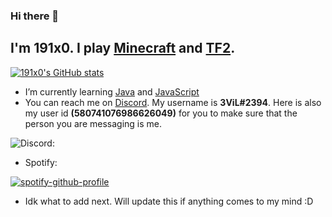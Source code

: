 ### Hi there 👋

## I'm 191x0. I play [Minecraft](https://www.minecraft.net/) and [TF2](https://www.teamfortress.com/).

[![191x0's GitHub stats](https://github-readme-stats.vercel.app/api?username=191x0&show_icons=true&theme=dark)](https://github.com/anuraghazra/github-readme-stats)

- I’m currently learning [Java](https://www.java.com/en/) and [JavaScript](https://www.javascript.com/)
- You can reach me on [Discord](https://www.discord.com/). My username is **3ViL#2394**. Here is also my user id __**(580741076986626049)**__ for you to make sure that the person you are messaging is me.

![Discord: ](https://discord-readme-badge.vercel.app/api?id=580741076986626049)

- Spotify: 

[![spotify-github-profile](https://spotify-github-profile.vercel.app/api/view?uid=31v6o7r4r3427ul3i7jxn2c2w4je&cover_image=true&theme=novatorem&show_offline=true&background_color=121212&bar_color=53b14f&bar_color_cover=false)](https://spotify-github-profile.vercel.app/api/view?uid=31v6o7r4r3427ul3i7jxn2c2w4je&redirect=true)

- Idk what to add next. Will update this if anything comes to my mind :D
